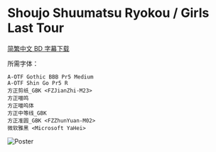 # Shoujo Shuumatsu Ryokou / Girls Last Tour

[简繁中文 BD 字幕下载](https://github.com/Nekomoekissaten-SUB/Nekomoekissaten-Storage/releases/download/subtitles_pkg/Girls_Last_Tour_BD_zho.7z)

所需字体：
```
A-OTF Gothic BBB Pr5 Medium
A-OTF Shin Go Pr5 R
方正剪纸_GBK <FZJianZhi-M23>
方正喵鸣
方正喵呜体
方正中等线_GBK
方正准圆_GBK <FZZhunYuan-M02>
微软雅黑 <Microsoft YaHei>
```

![Poster](http://nekomoe.pages.dev/images/2017-10/girls_last_tour.jpg)